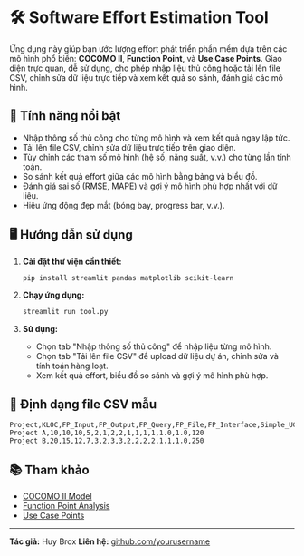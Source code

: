 # 🛠️ Software Effort Estimation Tool

Ứng dụng này giúp bạn ước lượng effort phát triển phần mềm dựa trên các mô hình phổ biến: **COCOMO II**, **Function Point**, và **Use Case Points**. Giao diện trực quan, dễ sử dụng, cho phép nhập liệu thủ công hoặc tải lên file CSV, chỉnh sửa dữ liệu trực tiếp và xem kết quả so sánh, đánh giá các mô hình.

## 🚀 Tính năng nổi bật

- Nhập thông số thủ công cho từng mô hình và xem kết quả ngay lập tức.
- Tải lên file CSV, chỉnh sửa dữ liệu trực tiếp trên giao diện.
- Tùy chỉnh các tham số mô hình (hệ số, năng suất, v.v.) cho từng lần tính toán.
- So sánh kết quả effort giữa các mô hình bằng bảng và biểu đồ.
- Đánh giá sai số (RMSE, MAPE) và gợi ý mô hình phù hợp nhất với dữ liệu.
- Hiệu ứng động đẹp mắt (bóng bay, progress bar, v.v.).

## 🖥️ Hướng dẫn sử dụng

1. **Cài đặt thư viện cần thiết:**
    ```bash
    pip install streamlit pandas matplotlib scikit-learn
    ```

2. **Chạy ứng dụng:**
    ```bash
    streamlit run tool.py
    ```

3. **Sử dụng:**
    - Chọn tab "Nhập thông số thủ công" để nhập liệu từng mô hình.
    - Chọn tab "Tải lên file CSV" để upload dữ liệu dự án, chỉnh sửa và tính toán hàng loạt.
    - Xem kết quả effort, biểu đồ so sánh và gợi ý mô hình phù hợp.

## 📄 Định dạng file CSV mẫu

```csv
Project,KLOC,FP_Input,FP_Output,FP_Query,FP_File,FP_Interface,Simple_UC,Average_UC,Complex_UC,Actor_Simple,Actor_Avg,Actor_Complex,TCF,ECF,ACTUAL_EFFORT
Project A,10,10,10,5,2,1,2,2,1,1,1,1,1.0,1.0,120
Project B,20,15,12,7,3,2,3,3,2,2,2,2,1.1,1.0,250
```

## 📚 Tham khảo

- [COCOMO II Model](https://en.wikipedia.org/wiki/COCOMO)
- [Function Point Analysis](https://en.wikipedia.org/wiki/Function_point)
- [Use Case Points](https://en.wikipedia.org/wiki/Use_Case_Points)

---

**Tác giả:** Huy Brox
**Liên hệ:** [github.com/yourusername](https://github.com/yourusername)